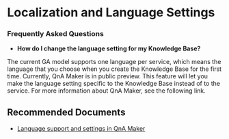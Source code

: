 <properties
  pagetitle="Localization and Language Settings"
  service="microsoft.cognitiveservices"
  resource="accounts"
  ms.author="nerajput"
  selfhelptype="Generic"
  supporttopicids="32689777"
  productpesids="16919"
  cloudenvironments="public, fairfax, mooncake, blackforest, ussec, usnat"
  articleid="bd26e30e-46f4-43b8-8831-462a5b9db621"
  ownershipid="AzureCogSvc_CognitiveServices" />
# Localization and Language Settings


### **Frequently Asked Questions**

* **How do I change the language setting for my Knowledge Base?**

The current GA model supports one language per service, which means the language that you choose when you create the Knowledge Base for the first time. Currently, QnA Maker is in public preview. This feature will let you make the language setting specific to the Knowledge Base instead of to the service. For more information about QnA Maker, see the following link.
 
## **Recommended Documents**

* [Language support and settings in QnA Maker](https://docs.microsoft.com/azure/cognitive-services/qnamaker/overview/language-support)
